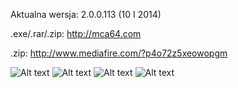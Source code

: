Aktualna wersja: 2.0.0.113 (10 I 2014)

.exe/.rar/.zip: http://mca64.com

.zip: http://www.mediafire.com/?p4o72z5xeowopgm

![Alt text](http://i.imgur.com/I1ao1zJ.png)
![Alt text](http://i.imgur.com/Rf9fbHj.png)
![Alt text](http://i.imgur.com/t3VpfAY.png)
![Alt text](http://i.imgur.com/AdtylA4.png)
